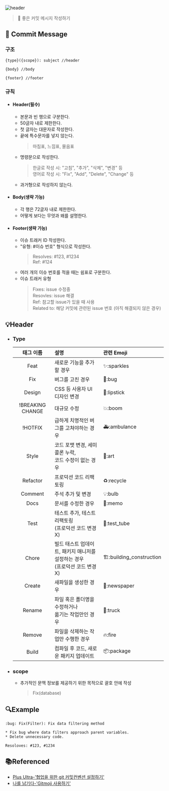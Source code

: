 ![header](https://capsule-render.vercel.app/api?type=rect&color=gradient&height=100&section=header&text=Good%20Commit%20Message&fontSize=30&fontAlign=50&fontAlignY=50)

> :memo: 좋은 커밋 메시지 작성하기 <br>

## :bookmark: Commit Message

### 구조

```
{type}({scope}): subject //header

{body} //body

{footer} //footer
```

### 규칙

- #### Header(필수)

  - 본문과 빈 행으로 구분한다.
  - 50글자 내로 제한한다.
  - 첫 글자는 대문자로 작성한다.
  - 끝에 특수문자를 넣지 않는다.
    > 마침표, 느낌표, 물음표
  - 명령문으로 작성한다.
    > 한글로 작성 시: "고침", "추가", "삭제", "변경" 등<br>
    > 영어로 작성 시: "Fix", "Add", "Delete", "Change" 등
  - 과거형으로 작성하지 않는다.

- #### Body(생략 가능)

  - 각 행은 72글자 내로 제한한다.
  - 어떻게 보다는 무엇과 왜를 설명한다.

- #### Footer(생략 가능)

  - 이슈 트래커 ID 작성한다.
  - "유형: #이슈 번호" 형식으로 작성한다.
    > Resolves: #123, #1234<br>
    > Ref: #124
  - 여러 개의 이슈 번호를 적을 때는 쉼표로 구분한다.
  - 이슈 트래커 유형
    > Fixes: issue 수정중<br>
    > Resovles: issue 해결<br>
    > Ref: 참고할 issue가 있을 때 사용<br>
    > Related to: 해당 커밋에 관련된 issue 번호 (아직 해결되지 않은 경우)

## :bulb:Header

- ### Type

  |    태그 이름     | 설명                                                                          | 관련 Emoji                                    |
  | :--------------: | :---------------------------------------------------------------------------- | :-------------------------------------------- |
  |       Feat       | 새로운 기능을 추가할 경우                                                     | :sparkles::sparkles                           |
  |       Fix        | 버그를 고친 경우                                                              | :bug::bug                                     |
  |      Design      | CSS 등 사용자 UI 디자인 변경                                                  | :lipstick::lipstick                           |
  | !BREAKING CHANGE | 대규모 수정                                                                   | :boom::boom                                   |
  |     !HOTFIX      | 급하게 치명적인 버그를 고쳐야하는 경우                                        | :ambulance::ambulance                         |
  |      Style       | 코드 포맷 변경, 세미 콜론 누락,<br> 코드 수정이 없는 경우                     | :art::art                                     |
  |     Refactor     | 프로덕션 코드 리팩토링                                                        | :recycle::recycle                             |
  |     Comment      | 주석 추가 및 변경                                                             | :bulb::bulb                                   |
  |       Docs       | 문서를 수정한 경우                                                            | :memo::memo                                   |
  |       Test       | 테스트 추가, 테스트 리팩토링<br>(프로덕션 코드 변경 X)                        | :test_tube::test_tube                         |
  |      Chore       | 빌드 태스트 업데이트, 패키지 매니저를 설정하는 경우<br>(프로덕션 코드 변경 X) | :building_construction::building_construction |
  |      Create      | 새파일을 생성한 경우                                                          | :newspaper::newspaper                         |
  |      Rename      | 파일 혹은 폴더명을 수정하거나<br>옮기는 작업만인 경우                         | :truck::truck                                 |
  |      Remove      | 파일을 삭제하는 작업만 수행한 경우                                            | :fire::fire                                   |
  |      Build       | 컴파일 후 코드, 새로운 패키지 업데이트                                        | :package::package                             |

- ### scope
  - 추가적인 문맥 정보를 제공하기 위한 목적으로 괄호 안에 작성
    > Fix(database)

## :mag:Example

```
:bug: Fix(Filter): Fix data filtering method

* Fix bug where data filters approach parent variables.
* Delete unnecessary code.

Resoloves: #123, #1234
```

## :books:Referenced

- [Plus Ultra-'협업을 위한 git 커밋컨벤션 설정하기'](https://overcome-the-limits.tistory.com/)
- [나를 남기다-'Gitmoji 사용하기'](https://treasurebear.tistory.com/70)
